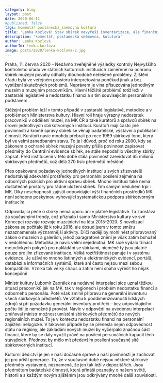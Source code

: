 ```yaml
---
category: blog
layout: post
date: 2020-06-11
#published: false
tags: komentář poslanecká_sněmovna kultura
title: 'Lenka Kozlová: Stav sbírek nevyřeší inventarizace, ale finanční a personální posílení'
description: 'komentář, poslanecká sněmovna, kulutura'
author: Lenka Kozlová
authorId: lenka.kozlova
image: posts/2020/lenka-kozlova-2.jpg
---
```


Praha, 11. června 2020 – Nedávno zveřejněné výsledky kontroly Nejvyššího kontrolního úřadu ve státních kulturních institucích zaměřené na ochranu sbírek muzejní povahy odhalily dlouhodobě neřešené problémy. Zjištění úřadu byla ve veřejném prostoru interpretována poněkud jinak a bez vystižení skutečných problémů. Neprávem je vina přisuzována jednotlivým muzeím a muzejním pracovníkům. Hlavní těžiště problémů totiž leží v zastaralé legislativě a nedostatku financí a s tím souvisejícím personálním podstavem.

Stěžejní problém leží v tomto případě v zastaralé legislativě, metodice a v problémech Ministerstva kultury. Hlavní roli hraje výrazný nedostatek pracovníků v oddělení muzeí, na MK ČR a také kurátorů a správců sbírek na úrovni jednotlivých sbírkotvorných institucí. Kurátoři mají často jiné povinnosti a kromě správy sbírek se věnují badatelské, výstavní a publikační činnosti. Kurátoři navíc mnohdy přebrali po roce 1989 sbírkový fond, který byl ve velmi zanedbaném stavu. To je i důvod, proč od roku 2000, kdy se zákonem o ochraně sbírek muzejní povahy přišla povinnost zapisovat předměty do Centrální evidence sbírek, se stále nepodařilo všechny sbírky zapsat. Před institucemi v této době stála povinnost zaevidovat 65 milionů sbírkových předmětů, což dělá 270 tisíc předmětů měsíčně. 

Přes opakované požadavky jednotlivých institucí u svých zřizovatelů nedostávají adekvátní prostředky pro personální posílení zejména na odborných pozicích pro aktivní správu sbírek. Mnoho institucí také nemá dostatečné prostory pro řádné uložení sbírek. Tím samým neduhem trpí i MK. Díky neschopnosti zajistit odpovídající výši finančních prostředků MK není schopno poskytnou vyhovující systematickou podporu sbírkotvorným institucím.

Odpovídající péče o sbírky nemá oporu ani v platné legislativě. Ta zaostává za současnými trendy, což přiznalo i samo Ministerstvo kultury ve své Koncepci rozvoje rozvoje muzejnictví na léta 2015-2020. S novelizací zákona se počítalo již k roku 2016, ale dosud jsem v tomto směru nezaznamenala významnější aktivity. Dílčí naději by mohl nést připravovaný zákon o muzeích a galeriích, jehož paragrafové znění je však zatím bohužel v nedohlednu. Metodika je navíc velmi nejednotná. MK sice vydalo třináct metodických pokynů pro nakládání se sbírkami, nicméně ty jsou platné pouze pro jím zřizované instituce. Velká roztříštěnost panuje i v systému evidence. Je užíváno mnoho listinných a elektronických evidencí, portálů, databází a informačních systémů, které ani často nejsou mezi sebou kompatibilní. Vzniká tak velký chaos a zatím není snaha vyřešit ho nějak koncepčně. 

Ministr kultury Lubomír Zaorálek na nedávné interpelaci sice uznal těžkou situaci pracovníků jak na MK, tak v regionech i problém nedostatku financí a odborného personálu. Poté však zmínil přípravu na generální inventuru všech sbírkových předmětů. Ve vztahu k poddimenzovanosti lidských zdrojů si při požadavku generální inventury protiřečí – bez odpovídajícího počtu lidí je nemožné ji provést. Navíc v odpovědi na uvedenou interpelaci zmiňoval ministr možnost umístění sbírkových předmětů do nových regionálních muzeí. To je v kontextu nedostatku financí na personální zajištění nelogické. V takovém případě by se přenesla nejen odpovědnost státu na regiony, ale zakládání nových muzeí by vyčerpalo značnou část financí, které by se daly využít právě na posílení personálních kapacit těch stávajících. Přednost by mělo mít především posílení současné sítě sbírkotvorných institucí.

Kulturní dědictví je jen v naší dočasné správě a naší povinností je zachovat jej pro příští generace. To, že v současné době nejsou některé sbírkové předměty vystavené, neznamená, že jen tak leží v depozitářích. Jsou předmětem badatelské činnosti, která přináší poznatky o našem světě, historii a s každým novým zjištěním jsou odkrývány mnohé další souvislosti.
